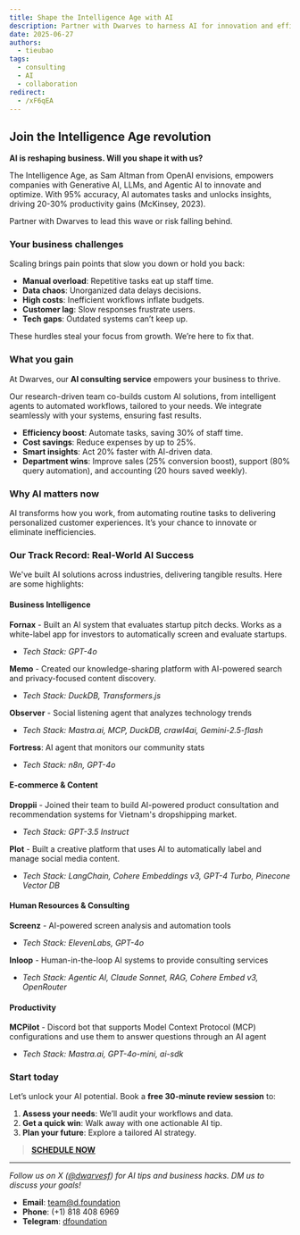 ```yaml
---
title: Shape the Intelligence Age with AI
description: Partner with Dwarves to harness AI for innovation and efficiency in the Intelligence Age
date: 2025-06-27
authors:
  - tieubao
tags:
  - consulting
  - AI
  - collaboration
redirect:
  - /xF6qEA
---
```


## Join the Intelligence Age revolution

**AI is reshaping business. Will you shape it with us?**

The Intelligence Age, as Sam Altman from OpenAI envisions, empowers companies with Generative AI, LLMs, and Agentic AI to innovate and optimize. With 95% accuracy, AI automates tasks and unlocks insights, driving 20-30% productivity gains (McKinsey, 2023).

Partner with Dwarves to lead this wave or risk falling behind.

### Your business challenges

Scaling brings pain points that slow you down or hold you back:

- **Manual overload**: Repetitive tasks eat up staff time.
- **Data chaos**: Unorganized data delays decisions.
- **High costs**: Inefficient workflows inflate budgets.
- **Customer lag**: Slow responses frustrate users.
- **Tech gaps**: Outdated systems can’t keep up.

These hurdles steal your focus from growth. We’re here to fix that.

### What you gain

At Dwarves, our **AI consulting service** empowers your business to thrive.

Our research-driven team co-builds custom AI solutions, from intelligent agents to automated workflows, tailored to your needs. We integrate seamlessly with your systems, ensuring fast results.

- **Efficiency boost**: Automate tasks, saving 30% of staff time.
- **Cost savings**: Reduce expenses by up to 25%.
- **Smart insights**: Act 20% faster with AI-driven data.
- **Department wins**: Improve sales (25% conversion boost), support (80% query automation), and accounting (20 hours saved weekly).

### Why AI matters now

AI transforms how you work, from automating routine tasks to delivering personalized customer experiences. It’s your chance to innovate or eliminate inefficiencies.

### Our Track Record: Real-World AI Success

We've built AI solutions across industries, delivering tangible results. Here are some highlights:

#### Business Intelligence

**Fornax** - Built an AI system that evaluates startup pitch decks. Works as a white-label app for investors to automatically screen and evaluate startups.
- _Tech Stack: GPT-4o_

**Memo** - Created our knowledge-sharing platform with AI-powered search and privacy-focused content discovery.
- _Tech Stack: DuckDB, Transformers.js_

**Observer** - Social listening agent that analyzes technology trends
- _Tech Stack: Mastra.ai, MCP, DuckDB, crawl4ai, Gemini-2.5-flash_

**Fortress**: AI agent that monitors our community stats
- _Tech Stack: n8n, GPT-4o_

#### E-commerce & Content

**Droppii** - Joined their team to build AI-powered product consultation and recommendation systems for Vietnam's dropshipping market.
- _Tech Stack: GPT-3.5 Instruct_

**Plot** - Built a creative platform that uses AI to automatically label and manage social media content.
- _Tech Stack: LangChain, Cohere Embeddings v3, GPT-4 Turbo, Pinecone Vector DB_

#### Human Resources & Consulting

**Screenz** - AI-powered screen analysis and automation tools
- _Tech Stack: ElevenLabs, GPT-4o_

**Inloop** - Human-in-the-loop AI systems to provide consulting services
- _Tech Stack: Agentic AI, Claude Sonnet, RAG, Cohere Embed v3, OpenRouter_

#### Productivity

**MCPilot** - Discord bot that supports Model Context Protocol (MCP) configurations and use them to answer questions through an AI agent
- _Tech Stack: Mastra.ai, GPT-4o-mini, ai-sdk_
### Start today

Let’s unlock your AI potential. Book a **free 30-minute review session** to:

1. **Assess your needs**: We’ll audit your workflows and data.
2. **Get a quick win**: Walk away with one actionable AI tip.
3. **Plan your future**: Explore a tailored AI strategy.

> [**SCHEDULE NOW**](https://d.foundation/contact)

---

*Follow us on X ([@dwarvesf](https://x.com/dwarvesf)) for AI tips and business hacks. DM us to discuss your goals!*

- **Email**: <team@d.foundation>
- **Phone**: (+1) 818 408 6969
- **Telegram**: [dfoundation](https://t.me/dfoundation)
